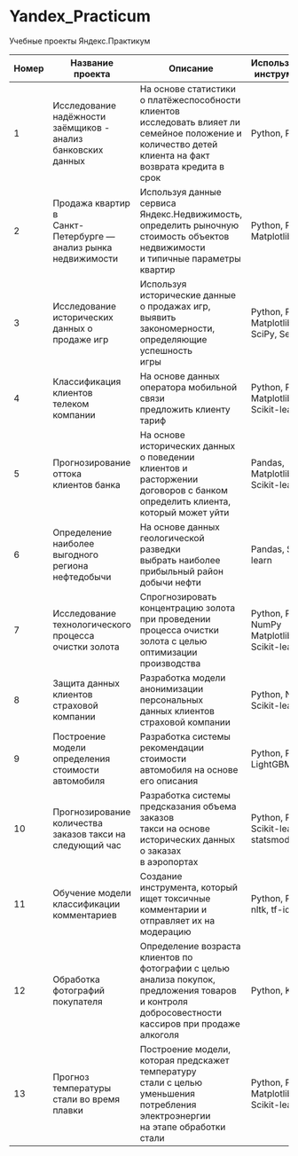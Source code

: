# Yandex_Practicum
Учебные проекты Яндекс.Практикум

| Номер | Название проекта | Описание | Используемые инструменты |
| --------------------- | --------------------- | ---------------------- |-----------------------------|  
| 1 | Исследование надёжности <br>заёмщиков - анализ <br>банковских данных| На основе статистики о платёжеспособности клиентов <br>исследовать влияет ли семейное положение и <br>количество детей клиента на факт возврата кредита в срок | Python, Pandas |
| 2 |Продажа квартир в<br> Санкт-Петербурге — <br>анализ рынка недвижимости| Используя данные сервиса Яндекс.Недвижимость,<br> определить рыночную стоимость объектов недвижимости <br>и типичные параметры квартир| Python, Pandas, Matplotlib |
| 3 | Исследование исторических <br>данных о продаже игр|Используя исторические данные о продажах игр,<br>выявить закономерности, определяющие успешность<br>игры | Python, Pandas, Matplotlib,<br>SciPy, Seaborn |
| 4 | Классификация клиентов <br>телеком компании|На основе данных оператора мобильной связи <br>предложить клиенту тариф| Python, Pandas <br> Matplotlib, Scikit-learn|
| 5 |Прогнозирование оттока <br>клиентов банка|На основе исторических данных о поведении<br> клиентов и расторжении договоров с банком <br>определить клиента, который может уйти|Pandas, Matplotlib<br>Scikit-learn|
| 6 |Определение наиболее <br>выгодного региона <br>нефтедобычи|На основе данных геологической разведки <br>выбрать наиболее прибыльный район добычи нефти|Pandas, Scikit-learn|
| 7 |Исследование технологического<br> процесса очистки золота|Спрогнозировать концентрацию золота при проведении <br>процесса очистки золота с целью оптимизации <br>производства|Python, Pandas, NumPy <br> Matplotlib, Scikit-learn|
| 8 |Защита данных клиентов <br>страховой компании|Разработка модели анонимизации персональных<br> данных клиентов страховой компании|Python, NumPy, Scikit-learn|
| 9 |Построение модели <br>определения стоимости <br>автомобиля|Разработка системы рекомендации стоимости<br> автомобиля на основе его описания|Python, Pandas, LightGBM|
| 10 |Прогнозирование количества<br> заказов такси на следующий час|Разработка системы предсказания объема заказов <br>такси на основе исторических данных о заказах <br>в аэропортах|Python, Pandas<br>Scikit-learn, statsmodels|
| 11 |Обучение модели <br>классификации комментариев|Создание инструмента, который ищет токсичные <br>комментарии и отправляет их на модерацию|Python, Pandas <br> nltk, tf-idf|
| 12 |Обработка фотографий<br>покупателя|Определение возраста клиентов по фотографии с целью <br>анализа покупок, предложения товаров и контроля <br>добросовестности кассиров при продаже алкоголя|Python, Keras|
| 13 |Прогноз температуры <br>стали во время <br>плавки|Построение модели, которая предскажет температуру<br> стали с целью уменьшения потребления электроэнергии <br>на этапе обработки стали|Python, Pandas, <br> Matplotlib, Scikit-learn|
